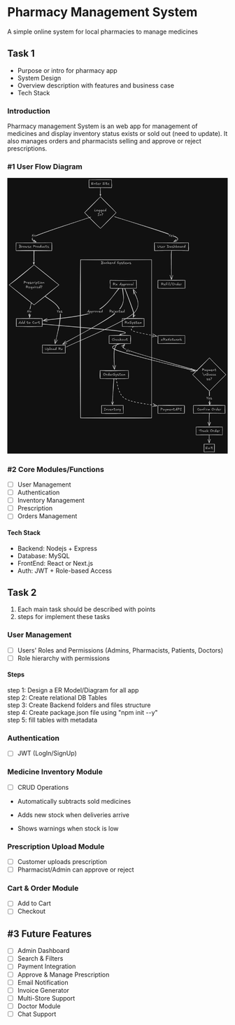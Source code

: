 # Pharmacy Management System

A simple online system for local pharmacies to manage medicines

## Task 1

* Purpose or intro for pharmacy app
* System Design
* Overview description with features and business case
* Tech Stack

### Introduction

Pharmacy management System is an web app for management of medicines and display inventory status exists or sold out (need to update). It also manages orders and pharmacists selling and approve or reject prescriptions.

### #1 User Flow Diagram

![Pharmacy Flow Diagram](./imgs/pharmacy_flow_diagram.png)


### #2 Core Modules/Functions

* [ ] User Management
* [ ] Authentication
* [ ] Inventory Management
* [ ] Prescription
* [ ] Orders Management

#### Tech Stack

* Backend: Nodejs + Express
* Database: MySQL
* FrontEnd: React or Next.js
* Auth: JWT + Role-based Access

## Task 2

1. Each main task should be described with points
2. steps for implement these tasks

### User Management

* [ ] Users' Roles and Permissions (Admins, Pharmacists, Patients, Doctors) <br>
* [ ] Role hierarchy with permissions <br>

#### Steps

step 1: Design a ER Model/Diagram for all app <br>
step 2: Create relational DB Tables <br>
step 3: Create Backend folders and files structure <br>
step 4: Create package.json file using "npm init --y" <br>
step 5: fill tables with metadata

### Authentication

* [ ] JWT (LogIn/SignUp)

### Medicine Inventory Module

* [ ] CRUD Operations

* Automatically subtracts sold medicines

* Adds new stock when deliveries arrive

* Shows warnings when stock is low

### Prescription Upload Module

* [ ] Customer uploads prescription
* [ ] Pharmacist/Admin can approve or reject

### Cart & Order Module

* [ ] Add to Cart
* [ ] Checkout

## #3 Future Features

* [ ] Admin Dashboard
* [ ] Search & Filters
* [ ] Payment Integration
* [ ] Approve & Manage Prescription
* [ ] Email Notification
* [ ] Invoice Generator
* [ ] Multi-Store Support
* [ ] Doctor Module
* [ ] Chat Support
